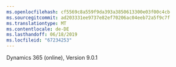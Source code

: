 ```yaml
---
ms.openlocfilehash: cf5569c8a559f9da393a3850613300e03f00c4cb
ms.sourcegitcommit: ad203331ee9737e82ef70206ac04eeb72a5f9c7f
ms.translationtype: MT
ms.contentlocale: de-DE
ms.lasthandoff: 06/18/2019
ms.locfileid: "67234253"
---
```

Dynamics 365 (online), Version 9.0.1